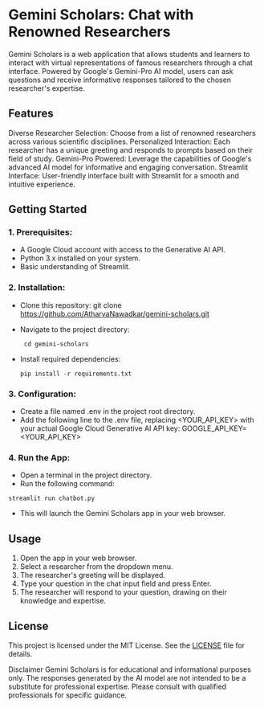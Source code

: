 # Gemini Scholars: Chat with Renowned Researchers

Gemini Scholars is a web application that allows students and learners to interact with virtual representations of famous researchers through a chat interface. Powered by Google's Gemini-Pro AI model, users can ask questions and receive informative responses tailored to the chosen researcher's expertise.

## Features
Diverse Researcher Selection: Choose from a list of renowned researchers across various scientific disciplines.
Personalized Interaction: Each researcher has a unique greeting and responds to prompts based on their field of study.
Gemini-Pro Powered: Leverage the capabilities of Google's advanced AI model for informative and engaging conversation.
Streamlit Interface: User-friendly interface built with Streamlit for a smooth and intuitive experience.


## Getting Started

### 1. Prerequisites:
* A Google Cloud account with access to the Generative AI API.
* Python 3.x installed on your system.
* Basic understanding of Streamlit.


### 2. Installation:
* Clone this repository: git clone https://github.com/AtharvaNawadkar/gemini-scholars.git
* Navigate to the project directory:
  ```
   cd gemini-scholars
  ```
* Install required dependencies:
  
  ```
  pip install -r requirements.txt
  ```

### 3. Configuration:
* Create a file named .env in the project root directory.
* Add the following line to the .env file, replacing <YOUR_API_KEY> with your actual Google Cloud Generative AI API key: GOOGLE_API_KEY=<YOUR_API_KEY>

### 4. Run the App:
* Open a terminal in the project directory.
* Run the following command:
```
streamlit run chatbot.py
```
* This will launch the Gemini Scholars app in your web browser.

## Usage
1. Open the app in your web browser.
2. Select a researcher from the dropdown menu.
3. The researcher's greeting will be displayed.
4. Type your question in the chat input field and press Enter.
5. The researcher will respond to your question, drawing on their knowledge and expertise.

## License
This project is licensed under the MIT License. See the [LICENSE](LICENSE) file for details.

Disclaimer
Gemini Scholars is for educational and informational purposes only. The responses generated by the AI model are not intended to be a substitute for professional expertise. Please consult with qualified professionals for specific guidance.
